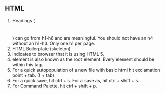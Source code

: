 ## HTML

1. Headings ( <h1></h1> ) can go from h1-h6 and are meaningful. You should not have an h4 without an h1-h3. Only one h1 per page. 
2. HTML Boilerplate (skeleton). 
3. <!DOCTYPE html> indicates to browser that it is using HTML 5. 
4. <html> element is also known as the root element. Every element should be within this tag.
5. For a quick autopopulation of a new file with basic html hit exclamation point + tab. (! + tab)
6. For a quick save, hit ctrl + s. For a save as, hit ctrl + shift + s. 
7. For Command Palette, hit ctrl + shift + p. 
